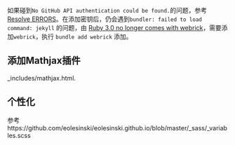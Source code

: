



如果碰到`No GitHub API authentication could be found.`的问题，参考[Resolve ERRORS](https://link.jianshu.com/?t=http%3A%2F%2Fidratherbewriting.com%2Fdocumentation-theme-jekyll%2Fmydoc_install_jekyll_on_mac.html%23githuberror)。在添加密钥后，仍会遇到`bundler: failed to load command: jekyll` 的问题，由 [Ruby 3.0 no longer comes with webrick](https://github.com/jekyll/jekyll/issues/8523)，需要添加`webrick`，执行 `bundle add webrick`  添加。



## 添加Mathjax插件

_includes/mathjax.html.





## 个性化

参考https://github.com/eolesinski/eolesinski.github.io/blob/master/_sass/_variables.scss